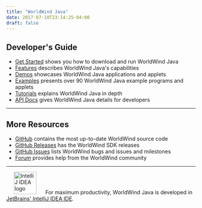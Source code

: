 ```yaml
---
title: "WorldWind Java"
date: 2017-07-10T23:14:25-04:00
draft: false
---
```


## Developer's Guide

- [Get Started](/java/get-started/) shows you how to download and run WorldWind Java
- [Features](/java/features/) describes WorldWind Java's capabilities
- [Demos](/java/demos/) showcases WorldWind Java applications and applets
- [Examples](/java/examples) presents over 90 WorldWind Java example programs and applets
- [Tutorials](/java/tutorials/) explains WorldWind Java in depth
- [API Docs](/java/docs/) gives WorldWind Java details for developers

---

## More Resources

- [GitHub](https://github.com/NASAWorldWind/WorldWindJava/) contains the most up-to-date WorldWind source code
- [GitHub Releases](https://github.com/NASAWorldWind/WorldWindJava/releases/) has the WorldWind SDK releases
- [GitHub Issues](https://github.com/NASAWorldWind/WorldWindJava/issues/) lists WorldWind bugs and issues and milestones
- [Forum](https://forum.worldwindcentral.com/) provides help from the WorldWind community

---

<img src="/img/intellij-idea-logo.svg" alt="IntelliJ IDEA logo" height="60" width="60" hspace="20"> For maximum productivity, WorldWind Java is developed in [JetBrains' IntelliJ IDEA IDE](https://www.jetbrains.com/idea/).